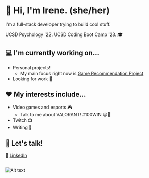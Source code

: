 # :wave: Hi, I'm Irene. (she/her)

I'm a full-stack developer trying to build cool stuff. 

UCSD Psychology '22. UCSD Coding Boot Camp '23. 🎓

## :computer: I'm currently working on...
+ Personal projects!
  + My main focus right now is [Game Recommendation Project](https://github.com/irene-panis/gerp) 
+ Looking for work :eyes:

## :heart: My interests include...
+ Video games and esports :video_game:
  + Talk to me about VALORANT! #100WIN :wink::100:
+ Twitch :tv:
+ Writing :pencil:

## 💬 Let's talk!
:paperclip: [LinkedIn](https://www.linkedin.com/in/irene-panis-898733196/)  

##

![Alt text](https://spotify-recently-played-readme.vercel.app/api?user=irenealmighty&count=1)
